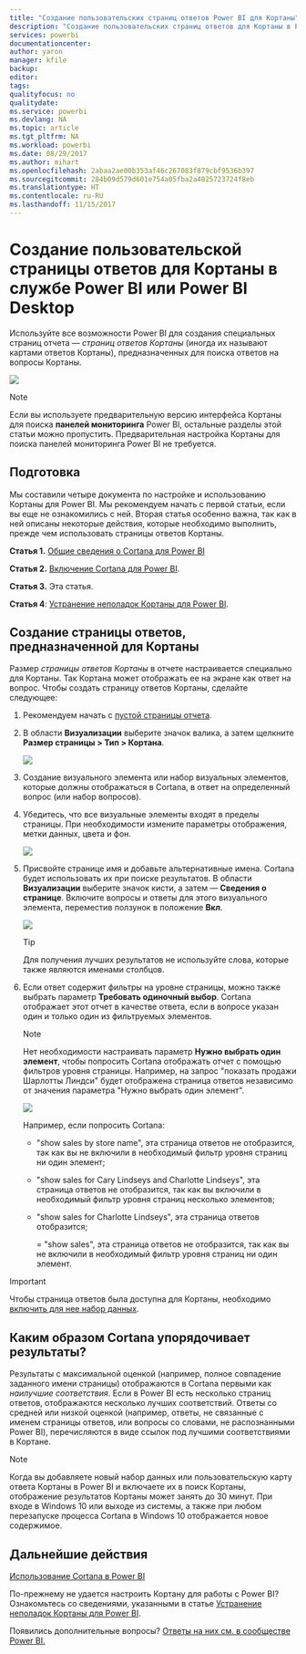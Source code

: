```yaml
---
title: "Создание пользовательских страниц ответов Power BI для Кортаны"
description: "Создание пользовательских страниц ответов для Кортаны в Power BI"
services: powerbi
documentationcenter: 
author: yaron
manager: kfile
backup: 
editor: 
tags: 
qualityfocus: no
qualitydate: 
ms.service: powerbi
ms.devlang: NA
ms.topic: article
ms.tgt_pltfrm: NA
ms.workload: powerbi
ms.date: 08/29/2017
ms.author: mihart
ms.openlocfilehash: 2abaa2ae00b353af46c267083f879cbf9536b397
ms.sourcegitcommit: 284b09d579d601e754a05fba2a4025723724f8eb
ms.translationtype: HT
ms.contentlocale: ru-RU
ms.lasthandoff: 11/15/2017
---
```

# <a name="use-power-bi-service-or-power-bi-desktop-to-create-a-custom-answer-page-for-cortana"></a>Создание пользовательской страницы ответов для Кортаны в службе Power BI или Power BI Desktop
Используйте все возможности Power BI для создания специальных страниц отчета — *страниц ответов Кортаны* (иногда их называют картами ответов Кортаны), предназначенных для поиска ответов на вопросы Кортаны.

![](media/service-cortana-answer-cards/power-bi-cortana.png)

> [!NOTE]
> Если вы используете предварительную версию интерфейса Кортаны для поиска **панелей мониторинга** Power BI, остальные разделы этой статьи можно пропустить. Предварительная настройка Кортаны для поиска панелей мониторинга Power BI не требуется.
> 
> 

## <a name="before-you-begin"></a>Подготовка
Мы составили четыре документа по настройке и использованию Кортаны для Power BI. Мы рекомендуем начать с первой статьи, если вы еще не ознакомились с ней. Вторая статья особенно важна, так как в ней описаны некоторые действия, которые необходимо выполнить, прежде чем использовать страницы ответов Кортаны.

**Статья 1.** [Общие сведения о Cortana для Power BI](service-cortana-intro.md)

**Статья 2.** [Включение Cortana для Power BI](service-cortana-enable.md).

**Статья 3.** Эта статья.

**Статья 4**: [Устранение неполадок Кортаны для Power BI](service-cortana-troubleshoot.md).

## <a name="create-a-cortana-answer-page-designed-specifically-for-cortana"></a>Создание страницы ответов, предназначенной для Кортаны
Размер *страницы ответов Кортаны* в отчете настраивается специально для Кортаны. Так Кортана может отображать ее на экране как ответ на вопрос.  Чтобы создать страницу ответов Кортаны, сделайте следующее:

1. Рекомендуем начать с [пустой страницы отчета](power-bi-report-add-page.md).
2. В области **Визуализации** выберите значок валика, а затем щелкните **Размер страницы > Тип > Кортана**.
   
    ![](media/service-cortana-answer-cards/pbi-cortana-page-size-new.png)
3. Создание визуального элемента или набор визуальных элементов, которые должны отображаться в Cortana, в ответ на определенный вопрос (или набор вопросов).
4. Убедитесь, что все визуальные элементы входят в пределы страницы.  При необходимости измените параметры отображения, метки данных, цвета и фон.  
   
    ![](media/service-cortana-answer-cards/pbi_cortana_modify-new.png)
5. Присвойте странице имя и добавьте альтернативные имена.  Cortana будет использовать их при поиске результатов. В области **Визуализации** выберите значок кисти, а затем — **Сведения о странице**. Включите вопросы и ответы для этого визуального элемента, переместив ползунок в положение **Вкл**.
   
    ![](media/service-cortana-answer-cards/pbi_cortana_names-newer.png)
   
   > [!TIP]
   > Для получения лучших результатов не используйте слова, которые также являются именами столбцов.
   > 
   > 
6. Если ответ содержит фильтры на уровне страницы, можно также выбрать параметр **Требовать одиночный выбор**. Cortana отображает этот отчет в качестве ответа, если в вопросе указан один и только один из фильтруемых элементов.
   
   > [!NOTE]
   > Нет необходимости настраивать параметр **Нужно выбрать один элемент**, чтобы попросить Cortana отображать отчет с помощью фильтров уровня страницы.  Например, на запрос "показать продажи Шарлотты Линдси" будет отображена страница ответов независимо от значения параметра "Нужно выбрать один элемент".
   > 
   > 
   
     ![](media/service-cortana-answer-cards/pbi-cortana-single-selection-new.png)
   
      Например, если попросить Cortana:
   
   * "show sales by store name", эта страница ответов не отобразится, так как вы не включили в необходимый фильтр уровня страниц ни один элемент;
   * "show sales for Cary Lindseys and Charlotte Lindseys", эта страница ответов не отобразится, так как вы включили в необходимый фильтр уровня страниц несколько элементов;
   * "show sales for Charlotte Lindseys", эта страница ответов отобразится;
     
     = "show sales", эта страница ответов не отобразится, так как вы не включили в необходимый фильтр уровня страниц ни один элемент.

> [!IMPORTANT]
> Чтобы страница ответов была доступна для Кортаны, необходимо [включить для нее набор данных](service-cortana-enable.md).
> 
> 

## <a name="how-does-cortana-order-the-results"></a>Каким образом Cortana упорядочивает результаты?
Результаты с максимальной оценкой (например, полное совпадение заданного имени страницы) отображаются в Cortana первыми как *наилучшие соответствия*. Если в Power BI есть несколько страниц ответов, отображаются несколько лучших соответствий. Ответы со средней или низкой оценкой (например, ответы, не связанные с именем страницы ответов, или вопросы со словами, не распознанными Power BI), перечисляются в виде ссылок под лучшими соответствиями в Кортане.

> [!NOTE]
> Когда вы добавляете новый набор данных или пользовательскую карту ответа Кортаны в Power BI и включаете их в поиск Кортаны, отображение результатов Кортаны может занять до 30 минут. При входе в Windows 10 или выходе из системы, а также при любом перезапуске процесса Cortana в Windows 10 отображается новое содержимое.
> 
> 

## <a name="next-steps"></a>Дальнейшие действия
[Использование Cortana в Power BI](service-cortana-intro.md)

По-прежнему не удается настроить Кортану для работы с Power BI?  Ознакомьтесь со сведениями, указанными в статье [Устранение неполадок Кортаны для Power BI](service-cortana-troubleshoot.md).

Появились дополнительные вопросы? [Ответы на них см. в сообществе Power BI.](http://community.powerbi.com/)

